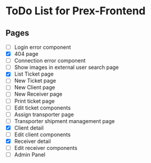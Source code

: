 # ToDo List for Prex-Frontend

## Pages

-[ ] Login error component
-[X] 404 page
-[ ] Connection error component
-[ ] Show images in external user search page
-[X] List Ticket page
-[ ] New Ticket page
-[ ] New Client page
-[ ] New Receiver page
- [ ] Print ticket page
- [ ] Edit ticket components
- [ ] Assign transporter page
- [ ] Transporter shipment management page
- [X] Client detail
- [ ] Edit client components
- [X] Receiver detail
- [ ] Edit receiver components
- [ ] Admin Panel
